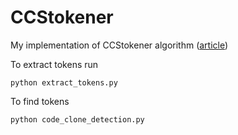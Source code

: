 # CCStokener

My implementation of CCStokener algorithm ([article](https://www.sciencedirect.com/science/article/abs/pii/S0164121223000134))

To extract tokens run
```
python extract_tokens.py
```

To find tokens
```
python code_clone_detection.py
```
